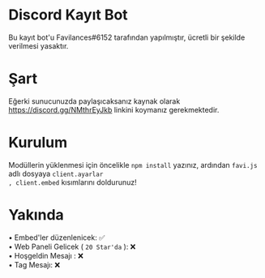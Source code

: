 # Discord Kayıt Bot

Bu kayıt bot'u Favilances#6152 tarafından yapılmıştır, ücretli bir şekilde verilmesi yasaktır.

# Şart
Eğerki sunucunuzda paylaşıcaksanız kaynak olarak https://discord.gg/NMthrEyJkb linkini koymanız gerekmektedir.

# Kurulum

Modüllerin yüklenmesi için öncelikle <code>npm install</code> yazınız,
ardından <code>favi.js</code> adlı dosyaya <code>client.ayarlar , client.embed</code> kısımlarını doldurunuz!

# Yakında

• Embed'ler düzenlenicek: ✅<br>
• Web Paneli Gelicek ( `20 Star'da` ): ❌<br>
• Hoşgeldin Mesajı : ❌<br>
• Tag Mesajı: ❌<br>

